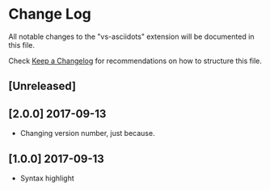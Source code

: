 # Change Log
All notable changes to the "vs-asciidots" extension will be documented in this file.

Check [Keep a Changelog](http://keepachangelog.com/) for recommendations on how to structure this file.

## [Unreleased]

## [2.0.0] 2017-09-13
- Changing version number, just because.

## [1.0.0] 2017-09-13
- Syntax highlight
